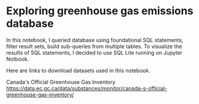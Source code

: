 # Exploring greenhouse gas emissions database

In this notebook, I queried database using foundational SQL statements, filter result sets, build sub-queries from multiple tables. To visualize the results of SQL statements, I decided to use SQL Lite running on Jupyter Notbook. 

Here are links to download datasets used in this notebook.

Canada's Official Greenhouse Gas Inventory
https://data.ec.gc.ca/data/substances/monitor/canada-s-official-greenhouse-gas-inventory/

